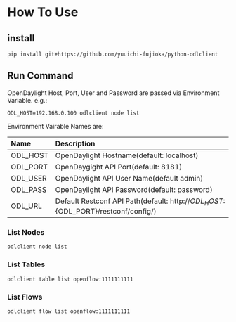 # How To Use

## install

```
pip install git+https://github.com/yuuichi-fujioka/python-odlclient
```

## Run Command

OpenDaylight Host, Port, User and Password are passed via Environment Variable. e.g.:

```
ODL_HOST=192.168.0.100 odlclient node list
```

Environment Vairable Names are:

| Name     | Description                                                                         |
|:---------|:------------------------------------------------------------------------------------|
| ODL_HOST | OpenDaylight Hostname(default: localhost)                                           |
| ODL_PORT | OpenDaygight API Port(default: 8181)                                                |
| ODL_USER | OpenDaylight API User Name(default admin)                                           |
| ODL_PASS | OpenDaylight API Password(default: password)                                        |
| ODL_URL  | Default Restconf API Path(default: http://${ODL_HOST}:${ODL_PORT}/restconf/config/) |

### List Nodes

```
odlclient node list
```

### List Tables

```
odlclient table list openflow:1111111111
```

### List Flows

```
odlclient flow list openflow:1111111111
```
